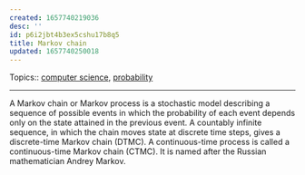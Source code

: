 ```yaml
---
created: 1657740219036
desc: ''
id: p6i2jbt4b3ex5cshu17b8q5
title: Markov chain
updated: 1657740250018
---
```

   
Topics::  [computer science](../topics/computer%20science.md), [probability](../topics/probability.md)   
   
   
---   
   
A Markov chain or Markov process is a stochastic model describing a sequence of possible events in which the probability of each event depends only on the state attained in the previous event. A countably infinite sequence, in which the chain moves state at discrete time steps, gives a discrete-time Markov chain (DTMC). A continuous-time process is called a continuous-time Markov chain (CTMC). It is named after the Russian mathematician Andrey Markov.